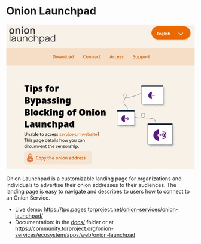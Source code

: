 # Onion Launchpad

![](docs/assets/screenshot.png "Onion Launchpad")

Onion Launchpad is a customizable landing page for organizations and
individuals to advertise their onion addresses to their audiences. The landing
page is easy to navigate and describes to users how to connect to an Onion
Service.

* Live demo: https://tpo.pages.torproject.net/onion-services/onion-launchpad/
* Documentation: in the [docs/](docs) folder or at
  https://community.torproject.org/onion-services/ecosystem/apps/web/onion-launchpad

